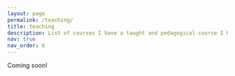 ```yaml
---
layout: page
permalink: /teaching/
title: teaching
description: List of courses I have a taught and pedagogical course I have completed.
nav: true
nav_order: 6
---
```


Coming soon!
